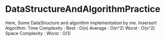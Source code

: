# DataStructureAndAlgorithmPractice
Here, Some DataStructure and algorithm implementation by me.
Insersort Algorithm: 
  Time Complexity : 
    Best : O(n)
    Average : O(n^2)
    Worst : O(n^2)  
 Space Complexity :
    Worst : O(1)
 
